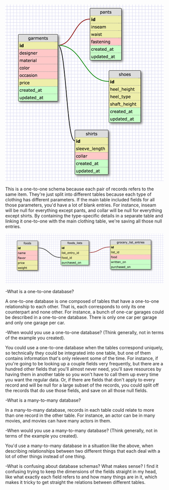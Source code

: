 ![one-to-one schema](imgs/one-to-one.png)

This is a one-to-one schema because each pair of records refers to the same item. They're just split into different tables because each type of clothing has different parameters. If the main table included fields for all those parameters, you'd have a lot of blank entries. For instance, inseam will be null for everything except pants, and collar will be null for everything except shirts. By containing the type-specific details in a separate table and linking it one-to-one with the main clothing table, we're saving all those null entries.

![grocery schema](imgs/grocery_schema.png)

-What is a one-to-one database?

A one-to-one database is one composed of tables that have a one-to-one relationship to each other. That is, each corresponds to only its one counterpart and none other. For instance, a bunch of one-car garages could be described in a one-to-one database. There is only one car per garage and only one garage per car.

-When would you use a one-to-one database? (Think generally, not in terms of the example you created).

You could use a one-to-one database when the tables correspond uniquely, so technically they could be integrated into one table, but one of them contains information that's only relevent some of the time. For instance, if you're going to be looking up a couple fields very frequently, but there are a hundred other fields that you'll almost never need, you'll save resources by having them in another table so you won't have to call them up every time you want the regular data. Or, if there are fields that don't apply to every record and will be null for a large subset of the records, you could split off the records that do use those fields, and save on all those null fields.

-What is a many-to-many database?

In a many-to-many database, records in each table could relate to more than one record in the other table. For instance, an actor can be in many movies, and movies can have many actors in them.

-When would you use a many-to-many database? (Think generally, not in terms of the example you created).

You'd use a many-to-many database in a situation like the above, when describing relationships between two different things that each deal with a lot of other things instead of one thing.

-What is confusing about database schemas? What makes sense?
I find it confusing trying to keep the dimensions of the fields straight in my head, like what exactly each field refers to and how many things are in it, which makes it tricky to get straight the relations between different tables.